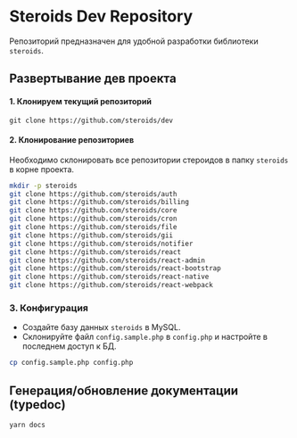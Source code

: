 # Steroids Dev Repository

Репозиторий предназначен для удобной разработки библиотеки `steroids`.


## Развертывание дев проекта

#### 1. Клонируем текущий репозиторий

```
git clone https://github.com/steroids/dev
```

#### 2. Клонирование репозиториев

Необходимо склонировать все репозитории стероидов в папку `steroids` в корне проекта.

```bash
mkdir -p steroids
git clone https://github.com/steroids/auth
git clone https://github.com/steroids/billing
git clone https://github.com/steroids/core
git clone https://github.com/steroids/cron
git clone https://github.com/steroids/file
git clone https://github.com/steroids/gii
git clone https://github.com/steroids/notifier
git clone https://github.com/steroids/react
git clone https://github.com/steroids/react-admin
git clone https://github.com/steroids/react-bootstrap
git clone https://github.com/steroids/react-native
git clone https://github.com/steroids/react-webpack
```

### 3. Конфигурация

- Создайте базу данных `steroids` в MySQL.
- Склонируйте файл `config.sample.php` в `config.php` и настройте в последнем доступ к БД.

```bash
cp config.sample.php config.php
```


## Генерация/обновление документации (typedoc)

```sh
yarn docs
```

